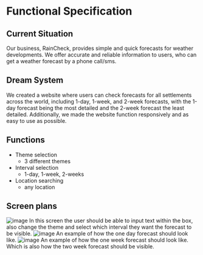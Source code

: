 # Functional Specification

## **Current Situation**
Our business, RainCheck, provides simple and quick forecasts for weather developments. We offer accurate and reliable information to users, who can get a weather forecast by a phone call/sms.

## **Dream System**
We created a website where users can check forecasts for all settlements across the world, including 1-day, 1-week, and 2-week forecasts, with the 1-day forecast being the most detailed and the 2-week forecast the least detailed. Additionally, we made the website function responsively and as easy to use as possible.

## Functions
- Theme selection
  - 3 different themes
- Interval selection
  - 1-day, 1-week, 2-weeks
- Location searching
  - any location

## Screen plans
![image](https://github.com/user-attachments/assets/53aa74d2-57ab-4528-859d-5657b0b73cc1)
In this screen the user should be able to input text within the box, also change the theme and select which interval they want the forecast to be visible.
![image](https://github.com/user-attachments/assets/84ea6942-8baf-45d4-86e4-7ff8e48f2818)
An example of how the one day forecast should look like.
![image](https://github.com/user-attachments/assets/aed8ada7-4823-4911-97e1-4bcdfd0c2b4e)
An example of how the one week forecast should look like. Which is also how the two week forecast should be visible.
